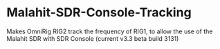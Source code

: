 # Malahit-SDR-Console-Tracking
Makes OmniRig RIG2 track the frequency of RIG1, to allow the use of the Malahit SDR with SDR Console (current v3.3 beta build 3131)
